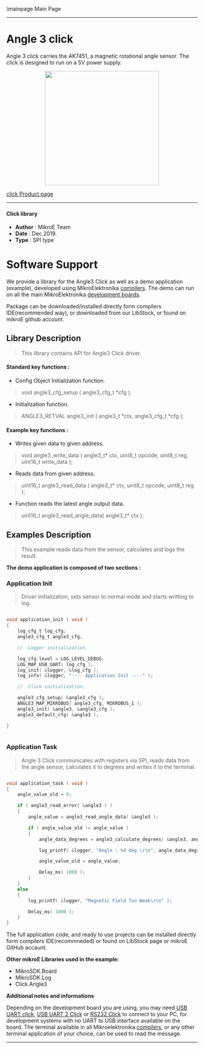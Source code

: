 \mainpage Main Page
 
 

---
# Angle 3 click

Angle 3 click carries the AK7451, a magnetic rotational angle sensor.
The click is designed to run on a 5V power supply.

<p align="center">
  <img src="https://download.mikroe.com/images/click_for_ide/angle3_click.png" height=300px>
</p>

[click Product page](https://www.mikroe.com/angle-3-click)

---

#### Click library 

- **Author**        : MikroE Team
- **Date**          : Dec 2019.
- **Type**          : SPI type


# Software Support

We provide a library for the Angle3 Click 
as well as a demo application (example), developed using MikroElektronika 
[compilers](https://shop.mikroe.com/compilers). 
The demo can run on all the main MikroElektronika [development boards](https://shop.mikroe.com/development-boards).

Package can be downloaded/installed directly form compilers IDE(recommended way), or downloaded from our LibStock, or found on mikroE github account. 

## Library Description

> This library contains API for Angle3 Click driver.

#### Standard key functions :

- Config Object Initialization function.
> void angle3_cfg_setup ( angle3_cfg_t *cfg ); 
 
- Initialization function.
> ANGLE3_RETVAL angle3_init ( angle3_t *ctx, angle3_cfg_t *cfg );



#### Example key functions :

- Writes given data to given address.
> void angle3_write_data ( angle3_t* ctx, uint8_t opcode, uint8_t reg, uint16_t write_data );
 
- Reads data from given address.
> uint16_t angle3_read_data ( angle3_t* ctx, uint8_t opcode, uint8_t reg );

- Function reads the latest angle output data.
> uint16_t angle3_read_angle_data( angle3_t* ctx );

## Examples Description

> This example reads data from the sensor, calculates and logs the result.

**The demo application is composed of two sections :**

### Application Init 

> Driver initialization, sets sensor to normal mode and starts writting to log.

```c

void application_init ( void )
{
	log_cfg_t log_cfg;
    angle3_cfg_t angle3_cfg;

    //  Logger initialization.

    log_cfg.level = LOG_LEVEL_DEBUG;
    LOG_MAP_USB_UART( log_cfg );
    log_init( &logger, &log_cfg );
    log_info( &logger, "---- Application Init ----" );

    //  Click initialization.

    angle3_cfg_setup( &angle3_cfg );
    ANGLE3_MAP_MIKROBUS( angle3_cfg, MIKROBUS_1 );
    angle3_init( &angle3, &angle3_cfg );
	angle3_default_cfg( &angle3 );

}
  
```

### Application Task

> Angle 3 Click communicates with registers via SPI, reads data from the angle
> sensor, calculates it to degrees and writes it to the terminal.


```c

void application_task ( void )
{
	angle_value_old = 0;

	if ( angle3_read_error( &angle3 ) )
	{
		angle_value = angle3_read_angle_data( &angle3 );

		if ( angle_value_old != angle_value )
		{
			angle_data_degrees = angle3_calculate_degrees( &angle3, angle_value );

			log_printf( &logger, "Angle : %d deg \r\n", angle_data_degrees );

			angle_value_old = angle_value;

			Delay_ms( 1000 );
		}
	}
	else
	{
		log_printf( &logger, "Magnetic Field Too Weak\r\n" );

		Delay_ms( 1000 );
	}
}

```

The full application code, and ready to use projects can be  installed directly form compilers IDE(recommneded) or found on LibStock page or mikroE GitHub accaunt.

**Other mikroE Libraries used in the example:** 

- MikroSDK.Board
- MikroSDK.Log
- Click.Angle3

**Additional notes and informations**

Depending on the development board you are using, you may need 
[USB UART click](https://shop.mikroe.com/usb-uart-click), 
[USB UART 2 Click](https://shop.mikroe.com/usb-uart-2-click) or 
[RS232 Click](https://shop.mikroe.com/rs232-click) to connect to your PC, for 
development systems with no UART to USB interface available on the board. The 
terminal available in all Mikroelektronika 
[compilers](https://shop.mikroe.com/compilers), or any other terminal application 
of your choice, can be used to read the message.



---
